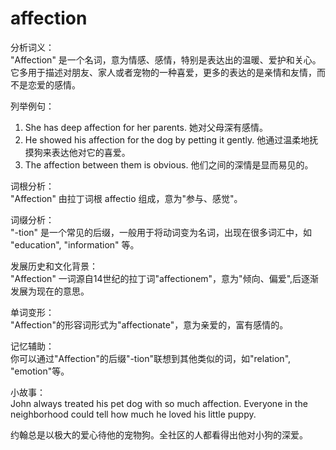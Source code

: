 # affection

分析词义：  
"Affection" 是一个名词，意为情感、感情，特别是表达出的温暖、爱护和关心。它多用于描述对朋友、家人或者宠物的一种喜爱，更多的表达的是亲情和友情，而不是恋爱的感情。

  

列举例句：

  

1.  She has deep affection for her parents. 她对父母深有感情。
2.  He showed his affection for the dog by petting it gently. 他通过温柔地抚摸狗来表达他对它的喜爱。
3.  The affection between them is obvious. 他们之间的深情是显而易见的。

  

词根分析：  
"Affection" 由拉丁词根 affectio 组成，意为"参与、感觉"。

  

词缀分析：  
"-tion" 是一个常见的后缀，一般用于将动词变为名词，出现在很多词汇中，如 "education", "information" 等。

  

发展历史和文化背景：  
"Affection" 一词源自14世纪的拉丁词"affectionem"，意为"倾向、偏爱",后逐渐发展为现在的意思。

  

单词变形：  
"Affection"的形容词形式为"affectionate"，意为亲爱的，富有感情的。

  

记忆辅助：  
你可以通过"Affection"的后缀"-tion"联想到其他类似的词，如"relation", "emotion"等。

  

小故事：  
John always treated his pet dog with so much affection. Everyone in the neighborhood could tell how much he loved his little puppy.

  

约翰总是以极大的爱心待他的宠物狗。全社区的人都看得出他对小狗的深爱。
